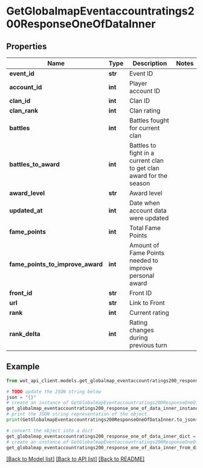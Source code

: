 # GetGlobalmapEventaccountratings200ResponseOneOfDataInner


## Properties

Name | Type | Description | Notes
------------ | ------------- | ------------- | -------------
**event_id** | **str** | Event ID | 
**account_id** | **int** | Player account ID | 
**clan_id** | **int** | Clan ID | 
**clan_rank** | **int** | Clan rating | 
**battles** | **int** | Battles fought for current clan | 
**battles_to_award** | **int** | Battles to fight in a current clan to get clan award for the season | 
**award_level** | **str** | Award level | 
**updated_at** | **int** | Date when account data were updated | 
**fame_points** | **int** | Total Fame Points | 
**fame_points_to_improve_award** | **int** | Amount of Fame Points needed to improve personal award | 
**front_id** | **str** | Front ID | 
**url** | **str** | Link to Front | 
**rank** | **int** | Current rating | 
**rank_delta** | **int** | Rating changes during previous turn | 

## Example

```python
from wot_api_client.models.get_globalmap_eventaccountratings200_response_one_of_data_inner import GetGlobalmapEventaccountratings200ResponseOneOfDataInner

# TODO update the JSON string below
json = "{}"
# create an instance of GetGlobalmapEventaccountratings200ResponseOneOfDataInner from a JSON string
get_globalmap_eventaccountratings200_response_one_of_data_inner_instance = GetGlobalmapEventaccountratings200ResponseOneOfDataInner.from_json(json)
# print the JSON string representation of the object
print(GetGlobalmapEventaccountratings200ResponseOneOfDataInner.to_json())

# convert the object into a dict
get_globalmap_eventaccountratings200_response_one_of_data_inner_dict = get_globalmap_eventaccountratings200_response_one_of_data_inner_instance.to_dict()
# create an instance of GetGlobalmapEventaccountratings200ResponseOneOfDataInner from a dict
get_globalmap_eventaccountratings200_response_one_of_data_inner_from_dict = GetGlobalmapEventaccountratings200ResponseOneOfDataInner.from_dict(get_globalmap_eventaccountratings200_response_one_of_data_inner_dict)
```
[[Back to Model list]](../README.md#documentation-for-models) [[Back to API list]](../README.md#documentation-for-api-endpoints) [[Back to README]](../README.md)



